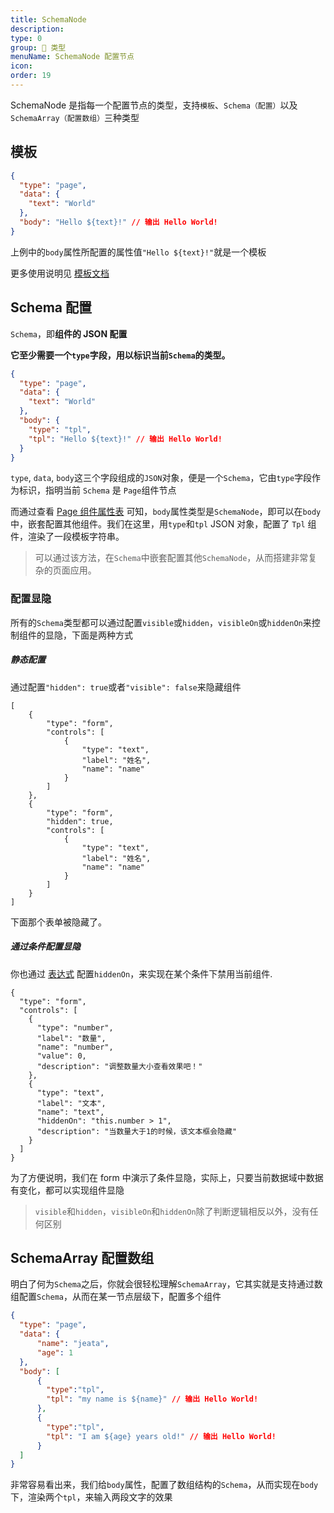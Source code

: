 ```yaml
---
title: SchemaNode
description:
type: 0
group: 🔧 类型
menuName: SchemaNode 配置节点
icon:
order: 19
---
```


SchemaNode 是指每一个配置节点的类型，支持`模板`、`Schema（配置）`以及`SchemaArray（配置数组）`三种类型

## 模板

```json
{
  "type": "page",
  "data": {
    "text": "World"
  },
  "body": "Hello ${text}!" // 输出 Hello World!
}
```

上例中的`body`属性所配置的属性值`"Hello ${text}!"`就是一个模板

更多使用说明见 [模板文档](../concepts/template)

## Schema 配置

`Schema`，即**组件的 JSON 配置**

**它至少需要一个`type`字段，用以标识当前`Schema`的类型。**

```json
{
  "type": "page",
  "data": {
    "text": "World"
  },
  "body": {
    "type": "tpl",
    "tpl": "Hello ${text}!" // 输出 Hello World!
  }
}
```

`type`, `data`, `body`这三个字段组成的`JSON`对象，便是一个`Schema`，它由`type`字段作为标识，指明当前 `Schema` 是 `Page`组件节点

而通过查看 [Page 组件属性表](../components/page) 可知，`body`属性类型是`SchemaNode`，即可以在`body`中，嵌套配置其他组件。我们在这里，用`type`和`tpl` JSON 对象，配置了 `Tpl` 组件，渲染了一段模板字符串。

> 可以通过该方法，在`Schema`中嵌套配置其他`SchemaNode`，从而搭建非常复杂的页面应用。

### 配置显隐

所有的`Schema`类型都可以通过配置`visible`或`hidden`，`visibleOn`或`hiddenOn`来控制组件的显隐，下面是两种方式

##### 静态配置

通过配置`"hidden": true`或者`"visible": false`来隐藏组件

```schema:height="300" scope="body"
[
    {
        "type": "form",
        "controls": [
            {
                "type": "text",
                "label": "姓名",
                "name": "name"
            }
        ]
    },
    {
        "type": "form",
        "hidden": true,
        "controls": [
            {
                "type": "text",
                "label": "姓名",
                "name": "name"
            }
        ]
    }
]
```

下面那个表单被隐藏了。

##### 通过条件配置显隐

你也通过 [表达式](../concepts/expression) 配置`hiddenOn`，来实现在某个条件下禁用当前组件.

```schema:height="400" scope="body"
{
  "type": "form",
  "controls": [
    {
      "type": "number",
      "label": "数量",
      "name": "number",
      "value": 0,
      "description": "调整数量大小查看效果吧！"
    },
    {
      "type": "text",
      "label": "文本",
      "name": "text",
      "hiddenOn": "this.number > 1",
      "description": "当数量大于1的时候，该文本框会隐藏"
    }
  ]
}
```

为了方便说明，我们在 form 中演示了条件显隐，实际上，只要当前数据域中数据有变化，都可以实现组件显隐

> `visible`和`hidden`，`visibleOn`和`hiddenOn`除了判断逻辑相反以外，没有任何区别

## SchemaArray 配置数组

明白了何为`Schema`之后，你就会很轻松理解`SchemaArray`，它其实就是支持通过数组配置`Schema`，从而在某一节点层级下，配置多个组件

```json
{
  "type": "page",
  "data": {
      "name": "jeata",
      "age": 1
  },
  "body": [
      {
        "type":"tpl",
        "tpl": "my name is ${name}" // 输出 Hello World!
      },
      {
        "type":"tpl",
        "tpl": "I am ${age} years old!" // 输出 Hello World!
      }
  ]
}
```

非常容易看出来，我们给`body`属性，配置了数组结构的`Schema`，从而实现在`body`下，渲染两个`tpl`，来输入两段文字的效果
